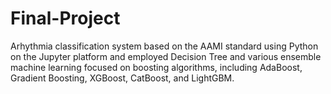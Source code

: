 # Final-Project
Arhythmia classification system based on the AAMI standard using Python on the Jupyter platform and employed Decision Tree and various ensemble machine learning focused on boosting algorithms, including AdaBoost, Gradient Boosting, XGBoost, CatBoost, and LightGBM.
